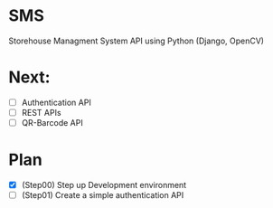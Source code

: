 # SMS
Storehouse Managment System API using Python (Django, OpenCV)

# Next:
- [ ] Authentication API
- [ ] REST APIs
- [ ] QR-Barcode API

# Plan
- [x] (Step00) Step up Development environment
- [ ] (Step01) Create a simple authentication API
